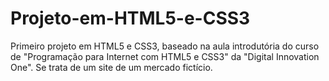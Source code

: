 # Projeto-em-HTML5-e-CSS3
Primeiro projeto em HTML5 e CSS3, baseado na aula introdutória do curso de "Programação para Internet com HTML5 e CSS3" da "Digital Innovation One". Se trata de um site de um mercado fictício.
